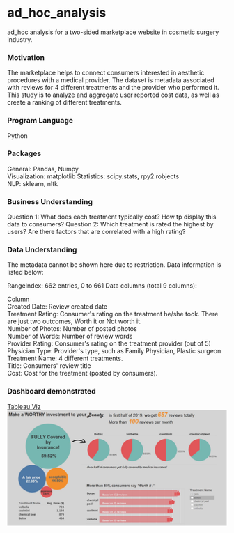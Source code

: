 # ad_hoc_analysis
ad_hoc analysis for a two-sided marketplace website in cosmetic surgery industry.

### Motivation
The marketplace helps to connect consumers interested in aesthetic procedures with a medical provider. 
The dataset is metadata associated with reviews for 4 different treatments and the provider who performed it. 
This study is to analyze and aggregate user reported cost data, as well as create a ranking of different treatments.

### Program Language
Python

### Packages
General: Pandas, Numpy  
Visualization: matplotlib
Statistics: scipy.stats, rpy2.robjects  
NLP: sklearn, nltk  


### Business Understanding
Question 1: What does each treatment typically cost? How tp display this data to consumers?
Question 2: Which treatment is rated the highest by users? Are there factors that are correlated with a high rating?

### Data Understanding
The metadata cannot be shown here due to restriction.
Data information is listed below:

RangeIndex: 662 entries, 0 to 661
Data columns (total 9 columns):

Column                    
Created Date: Review created date  
Treatment Rating: Consumer's rating on the treatment he/she took. There are just two outcomes, Worth it or Not worth it.            
Number of Photos: Number of posted photos      
Number of Words: Number of review words  
Provider Rating: Consumer's rating on the treatment provider (out of 5)  
Physician Type: Provider's type, such as Family Physician, Plastic surgeon  
Treatment Name: 4 different treatments.  
Title: Consumers' review title    
Cost: Cost for the treatment (posted by consumers).  

### Dashboard demonstrated
[Tableau Viz](！https://public.tableau.com/views/excersize_16219877533230/Dashboard1?:language=en-US&:display_count=n&:origin=viz_share_link)
![Dashboard](https://github.com/XHuang2046/ad_hoc_analysis/blob/main/Dashboard.JPG)

